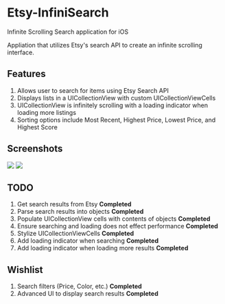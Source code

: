 Etsy-InfiniSearch
=================

Infinite Scrolling Search application for iOS


Appliation that utilizes Etsy's search API to create an infinite scrolling interface.

<b>Features</b>
-----
1. Allows user to search for items using Etsy Search API
2. Displays lists in a UICollectionView with custom UICollectionViewCells 
3. UICollectionView is infinitely scrolling with a loading indicator when loading more listings
4. Sorting options include Most Recent, Highest Price, Lowest Price, and Highest Score

<b>Screenshots</b>
-----
<img src="http://i59.tinypic.com/svnqkk.jpg"/>
<img src="http://i57.tinypic.com/2u6fl8p.png"/>

<b>TODO</b>
-----
1. Get search results from Etsy <b>Completed</b>
2. Parse search results into objects <b>Completed</b>
3. Populate UICollectionView cells with contents of objects <b>Completed</b>
4. Ensure searching and loading does not effect performance <b>Completed</b>
5. Stylize UICollectionViewCells <b>Completed</b>
6. Add loading indicator when searching <b>Completed</b>
6. Add loading indicator when loading more results <b>Completed</b>

<b>Wishlist</b>
-----
1. Search filters (Price, Color, etc.) <b>Completed</b>
2. Advanced UI to display search results <b>Completed</b>

